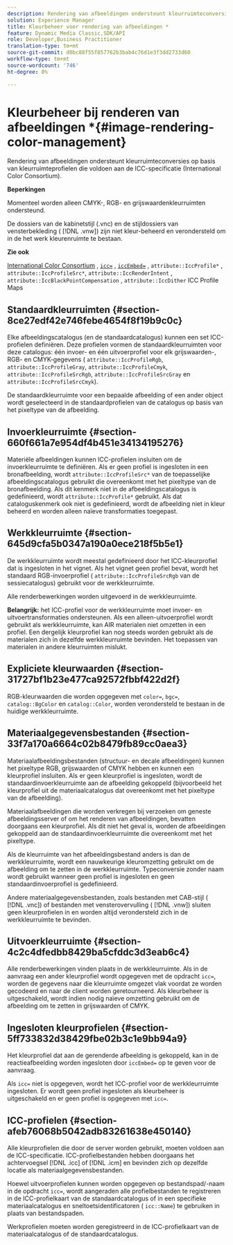```yaml
---
description: Rendering van afbeeldingen ondersteunt kleurruimteconversies op basis van kleurruimteprofielen die voldoen aan de ICC-specificatie (International Color Consortium).
solution: Experience Manager
title: Kleurbeheer voor rendering van afbeeldingen *
feature: Dynamic Media Classic,SDK/API
role: Developer,Business Practitioner
translation-type: tm+mt
source-git-commit: d0bc88f55f857762b3bab4c76d1e3f3dd2733d60
workflow-type: tm+mt
source-wordcount: '746'
ht-degree: 0%

---
```



# Kleurbeheer bij renderen van afbeeldingen *{#image-rendering-color-management}

Rendering van afbeeldingen ondersteunt kleurruimteconversies op basis van kleurruimteprofielen die voldoen aan de ICC-specificatie (International Color Consortium).

**Beperkingen**

Momenteel worden alleen CMYK-, RGB- en grijswaardenkleurruimten ondersteund.

De dossiers van de kabinetstijl (.vnc) en de stijldossiers van vensterbekleding ( [!DNL .vnw]) zijn niet kleur-beheerd en verondersteld om in de het werk kleurenruimte te bestaan.

**Zie ook**

[International Color Consortium](http://www.color.org/index.xalter) ,  [ `icc=`](../../../../../ir-api/http-protocol/image-rendering-api-ref/c-ir-http-protocol-ref/c-ir-http-protocol-command-reference/r-ir-icc.md#reference-86a2fff3cef24982ad2063d977a16e06) ,  [ `iccEmbed=`](../../../../../ir-api/http-protocol/image-rendering-api-ref/c-ir-http-protocol-ref/c-ir-http-protocol-command-reference/r-ir-iccembed.md#reference-47a433138c7c4b29b9b29871b2491a7f) ,  `attribute::IccProfile*` ,  `attribute::IccProfileSrc*`,  `attribute::IccRenderIntent` ,  `attribute::IccBlackPointCompensation` ,  `attribute::IccDither` ICC Profile Maps

## Standaardkleurruimten {#section-8ce27edf42e746febe4654f8f19b9c0c}

Elke afbeeldingscatalogus (en de standaardcatalogus) kunnen een set ICC-profielen definiëren. Deze profielen vormen de standaardkleurruimten voor deze catalogus: één invoer- en één uitvoerprofiel voor elk grijswaarden-, RGB- en CMYK-gegevens ( `attribute::IccProfileRgb`, `attribute::IccProfileGray`, `attribute::IccProfileCmyk`, `attribute::IccProfileSrcRgb`, `attribute::IccProfileSrcGray` en `attribute::IccProfileSrcCmyk`).

De standaardkleurruimte voor een bepaalde afbeelding of een ander object wordt geselecteerd in de standaardprofielen van de catalogus op basis van het pixeltype van de afbeelding.

## Invoerkleurruimte {#section-660f661a7e954df4b451e34134195276}

Materiële afbeeldingen kunnen ICC-profielen insluiten om de invoerkleurruimte te definiëren. Als er geen profiel is ingesloten in een bronafbeelding, wordt `attribute::IccProfileSrc*` van de toepasselijke afbeeldingscatalogus gebruikt die overeenkomt met het pixeltype van de bronafbeelding. Als dit kenmerk niet in de afbeeldingscatalogus is gedefinieerd, wordt `attribute::IccProfile*` gebruikt. Als dat cataloguskenmerk ook niet is gedefinieerd, wordt de afbeelding niet in kleur beheerd en worden alleen naïeve transformaties toegepast.

## Werkkleurruimte {#section-645d9cfa5b0347a190a0ece218f5b5e1}

De werkkleurruimte wordt meestal gedefinieerd door het ICC-kleurprofiel dat is ingesloten in het vignet. Als het vignet geen profiel bevat, wordt het standaard RGB-invoerprofiel ( `attribute::IccProfileSrcRgb` van de sessiecatalogus) gebruikt voor de werkkleurruimte.

Alle renderbewerkingen worden uitgevoerd in de werkkleurruimte.

**Belangrijk:** het ICC-profiel voor de werkkleurruimte moet invoer- en uitvoertransformaties ondersteunen. Als een alleen-uitvoerprofiel wordt gebruikt als werkkleurruimte, kan AIR materialen niet omzetten in een profiel. Een dergelijk kleurprofiel kan nog steeds worden gebruikt als de materialen zich in dezelfde werkkleurruimte bevinden. Het toepassen van materialen in andere kleurruimten mislukt.

## Expliciete kleurwaarden {#section-31727bf1b23e477ca92572fbbf422d2f}

RGB-kleurwaarden die worden opgegeven met `color=`, `bgc=`, `catalog::BgColor` en `catalog::Color`, worden verondersteld te bestaan in de huidige werkkleurruimte.

## Materiaalgegevensbestanden {#section-33f7a170a6664c02b8479fb89cc0aea3}

Materiaalafbeeldingsbestanden (structuur- en decale afbeeldingen) kunnen het pixeltype RGB, grijswaarden of CMYK hebben en kunnen een kleurprofiel insluiten. Als er geen kleurprofiel is ingesloten, wordt de standaardinvoerkleurruimte aan de afbeelding gekoppeld (bijvoorbeeld het kleurprofiel uit de materiaalcatalogus dat overeenkomt met het pixeltype van de afbeelding).

Materiaalafbeeldingen die worden verkregen bij verzoeken om geneste afbeeldingsserver of om het renderen van afbeeldingen, bevatten doorgaans een kleurprofiel. Als dit niet het geval is, worden de afbeeldingen gekoppeld aan de standaardinvoerkleurruimte die overeenkomt met het pixeltype.

Als de kleurruimte van het afbeeldingsbestand anders is dan de werkkleurruimte, wordt een nauwkeurige kleuromzetting gebruikt om de afbeelding om te zetten in de werkkleurruimte. Typeconversie zonder naam wordt gebruikt wanneer geen profiel is ingesloten en geen standaardinvoerprofiel is gedefinieerd.

Andere materiaalgegevensbestanden, zoals bestanden met CAB-stijl ( [!DNL .vnc]) of bestanden met vensterovervulling ( [!DNL .vnw]) sluiten geen kleurprofielen in en worden altijd verondersteld zich in de werkkleurruimte te bevinden.

## Uitvoerkleurruimte {#section-4c2c4dfedbb8429ba5cfddc3d3eab6c4}

Alle renderbewerkingen vinden plaats in de werkkleurruimte. Als in de aanvraag een ander kleurprofiel wordt opgegeven met de opdracht `icc=`, worden de gegevens naar die kleurruimte omgezet vlak voordat ze worden gecodeerd en naar de client worden geretourneerd. Als kleurbeheer is uitgeschakeld, wordt indien nodig naïeve omzetting gebruikt om de afbeelding om te zetten in grijswaarden of CMYK.

## Ingesloten kleurprofielen {#section-5ff733832d38429fbe02b3c1e9bb94a9}

Het kleurprofiel dat aan de gerenderde afbeelding is gekoppeld, kan in de reactieafbeelding worden ingesloten door `iccEmbed=` op te geven voor de aanvraag.

Als `icc=` niet is opgegeven, wordt het ICC-profiel voor de werkkleurruimte ingesloten. Er wordt geen profiel ingesloten als kleurbeheer is uitgeschakeld en er geen profiel is opgegeven met `icc=`.

## ICC-profielen {#section-afeb76068b5042adb83261638e450140}

Alle kleurprofielen die door de server worden gebruikt, moeten voldoen aan de ICC-specificatie. ICC-profielbestanden hebben doorgaans het achtervoegsel [!DNL .icc] of [!DNL .icm] en bevinden zich op dezelfde locatie als materiaalgegevensbestanden.

Hoewel uitvoerprofielen kunnen worden opgegeven op bestandspad/-naam in de opdracht `icc=`, wordt aangeraden alle profielbestanden te registreren in de ICC-profielkaart van de standaardcatalogus of in een specifieke materiaalcatalogus en sneltoetsidentificatoren ( `icc::Name`) te gebruiken in plaats van bestandspaden.

Werkprofielen moeten worden geregistreerd in de ICC-profielkaart van de materiaalcatalogus of de standaardcatalogus.
